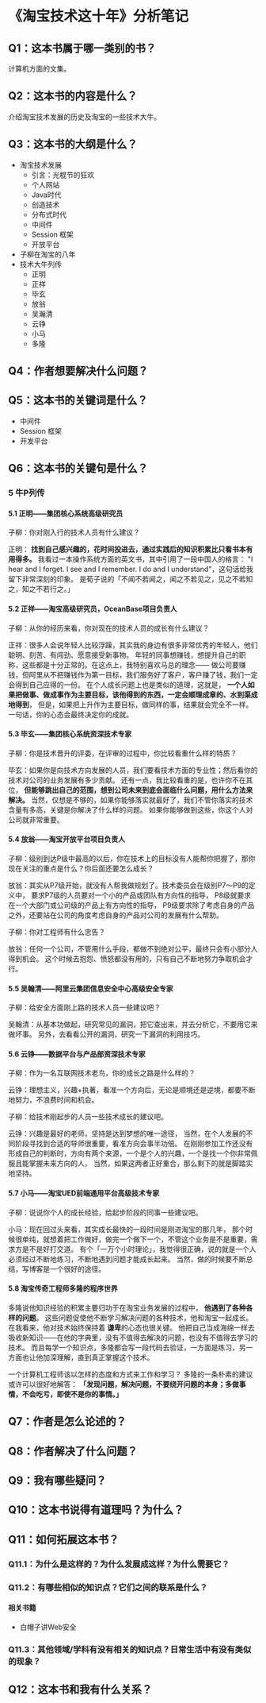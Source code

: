 # 《淘宝技术这十年》分析笔记

## Q1：这本书属于哪一类别的书？

计算机方面的文集。

## Q2：这本书的内容是什么？

介绍淘宝技术发展的历史及淘宝的一些技术大牛。

## Q3：这本书的大纲是什么？

- 淘宝技术发展
  - 引言：光棍节的狂欢
  - 个人网站
  - Java时代
  - 创造技术
  - 分布式时代
  - 中间件
  - Session 框架
  - 开放平台
- 子柳在淘宝的八年
- 技术大牛列传
  - 正明
  - 正祥
  - 毕玄
  - 放翁
  - 吴瀚清
  - 云铮
  - 小马
  - 多隆

## Q4：作者想要解决什么问题？

## Q5：这本书的关键词是什么？

- 中间件
- Session 框架
- 开发平台

## Q6：这本书的关键句是什么？

### 5 牛P列传

#### 5.1 正明——集团核心系统高级研究员

子柳：你对刚入行的技术人员有什么建议？

正明： **找到自己感兴趣的，花时间投进去，通过实践后的知识积累比只看书本有用得多。**
我看过一本操作系统方面的英文书，其中引用了一段中国人的格言：
"I hear and I forget. I see and I remember. I do and I understand"，这句话给我留下非常深刻的印象。
是荀子说的「不闻不若闻之，闻之不若见之，见之不若知之，知之不若行之。」

#### 5.2 正祥——淘宝高级研究员，OceanBase项目负责人

子柳：从你的经历来看，你对现在的技术人员的成长有什么建议？

正祥：很多人会说年轻人比较浮躁，其实我的身边有很多非常优秀的年轻人，他们聪明、刻苦、有闯劲、愿意接受新事物。
年轻的同事想赚钱，想提升自己的职称，这些都是十分正常的。在这点上，我特别喜欢马总的理念——
做公司要赚钱，但阿里从不把赚钱作为第一目标，我们服务好了客户，客户赚了钱，我们一定会得到自己应得的一份。
在个人成长问题上也是类似的道理，这就是， **一个人如果把做事、做成事作为主要目标，该他得到的东西，一定会顺理成章的、水到渠成地得到**，
但是，如果把上升作为主要目标，做同样的事，结果就会完全不一样。一句话，你的心态会最终决定你的成就。

#### 5.3 毕玄——集团核心系统资深技术专家

子柳：你是技术晋升的评委，在评审的过程中，你比较看重什么样的特质？

毕玄：如果你是向技术方向发展的人员，我们要看技术方面的专业性；然后看你的技术对公司的业务发展有多少贡献。
还有一点，我比较看重的是，也许你不在其位， **但能够跳出自己的范围，想到公司未来到底会面临什么问题，用什么方法来解决。**
当然，仅想是不够的，如果你能够落实就最好了，我们不管你落实的技术含量有多高，关键是你解决了什么样的问题。
如果你能够做到这些，你这个人对公司就非常重要。

#### 5.4 放翁——淘宝开放平台项目负责人

子柳：级别到达P级中最高的以后，你在技术上的目标没有人能帮你把握了，那你现在关注的重点是什么？你后面还要怎么成长？

放翁：其实从P7级开始，就没有人帮我做规划了。技术委员会在级别P7～P9的定义中，
要求P7级的人员要对一个小的产品或团队有方向性的指导，
P8级就要求在一个大部门或公司级的产品上有方向性的指导，
P9级要求除了考虑自身的产品之外，还要站在公司的角度考虑自身的产品对公司的发展有什么帮助。

子柳：你对工程师有什么忠告？

放翁：任何一个公司，不管用什么手段，都做不到绝对公平，最终只会有小部分人得到机会。
这个时候去抱怨、愤怒都没有用的，只有自己不断地努力争取机会才行。

#### 5.5 吴翰清——阿里云集团信息安全中心高级安全专家

子柳：给安全方面刚上路的技术人员一些建议吧？

吴翰清：从基本功做起，研究常见的漏洞，把它查出来，并去分析它，不要用它来做坏事。
另外，去看看公开的漏洞，研究一下漏洞的利用技巧。

#### 5.6 云铮——数据平台与产品部资深技术专家

子柳：作为一名互联网技术老鸟，你的成长之路是什么样的？

云铮：理想主义，兴趣+执著，看准一个方向后，无论是顺境还是逆境，都要不断地努力，不浪费时间和机会。

子柳：给技术刚起步的人员一些技术成长的建议吧。

云铮：兴趣是最好的老师，坚持是达到梦想的唯一途径，
当然，在个人发展的不同阶段寻找到合适的导师很重要，看准方向会事半功倍。
在刚刚参加工作还没有形成自己的判断时，方向有两个来源，一个是个人的兴趣，一个是找一个你非常佩服且能掌握未来方向的人，
当然，如果这两者正好重合，那么剩下的就是脚踏实地坚持。

#### 5.7 小马——淘宝UED前端通用平台高级技术专家

子柳：说说你个人的成长经验，给起步阶段的同事一些建议吧。

小马：现在回过头来看，其实成长最快的一段时间是刚进淘宝的那几年，
那个时候很单纯，就想着把工作做好，做完一个做下一个，不管这个业务是不是重要，需求方是不是好打交道。
有个「一万个小时理论」，我觉得很正确，说的就是一个人必须经过不断地练习，不断地遇到问题才能成长起来。
当然，做的时候要不断总结，写博客是一个很好的途径。

#### 5.8 淘宝传奇工程师多隆的程序世界

多隆说他知识经验的积累主要归功于在淘宝业务发展的过程中， **他遇到了各种各样的问题**。
这些问题促使他不断学习解决问题的各种技术，他和淘宝一起成长。
在我看来，他对技术始终保持着 **谦卑**的心态也很关键。
他把自己当成海绵一样去吸收新知识——在他的字典里，没有不值得去解决的问题，也没有不值得去学习的技术。
而且每学一个知识点，多隆都会写一段代码去验证，一方面是练习，另一方面也让他加深理解，直到真正掌握这个技术。

一个计算机工程师该以怎样的态度和方式来工作和学习？
多隆的一条朴素的建议或许可以很好地解答：
**「发现问题，解决问题，不要绕开问题的本身；多做事情，不会吃亏，即使不是你的事情。」**

## Q7：作者是怎么论述的？

## Q8：作者解决了什么问题？

## Q9：我有哪些疑问？

## Q10：这本书说得有道理吗？为什么？

## Q11：如何拓展这本书？

### Q11.1：为什么是这样的？为什么发展成这样？为什么需要它？

### Q11.2：有哪些相似的知识点？它们之间的联系是什么？

#### 相关书籍

- 白帽子讲Web安全

### Q11.3：其他领域/学科有没有相关的知识点？日常生活中有没有类似的现象？

## Q12：这本书和我有什么关系？
